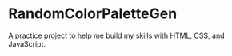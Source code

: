 # RandomColorPaletteGen
A practice project to help me build my skills with HTML, CSS, and JavaScript.
